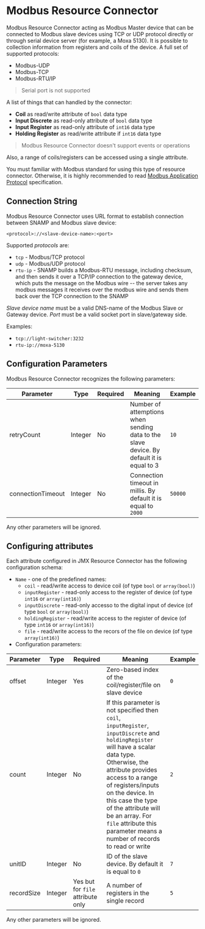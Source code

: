 Modbus Resource Connector
====
Modbus Resource Connector acting as Modbus Master device that can be connected to Modbus slave devices using TCP or UDP protocol directly or through serial device server (for example, a Moxa 5130). It is possible to collection information from registers and coils of the device. A full set of supported protocols:
* Modbus-UDP
* Modbus-TCP
* Modbus-RTU/IP

> Serial port is not supported

A list of things that can handled by the connector:
* **Coil** as read/write attribute of `bool` data type
* **Input Discrete** as read-only attribute of `bool` data type
* **Input Register** as read-only attribute of `int16` data type
* **Holding Register** as read/write attribute if `int16` data type

> Modbus Resource Connector doesn't support events or operations

Also, a range of coils/registers can be accessed using a single attribute.

You must familiar with Modbus standard for using this type of resource connector. Otherwise, it is highly recommended to read [Modbus Application Protocol](http://www.modbus.org/docs/Modbus_Application_Protocol_V1_1b.pdf) specification.

## Connection String
Modbus Resource Connector uses URL format to establish connection between SNAMP and Modbus slave device:

```
<protocol>://<slave-device-name>:<port>
```

Supported _protocols_ are:
* `tcp` - Modbus/TCP protocol
* `udp` - Modbus/UDP protocol
* `rtu-ip` - SNAMP builds a Modbus-RTU message, including checksum, and then sends it over a TCP/IP connection to the gateway device, which puts the message on the Modbus wire -- the server takes any modbus messages it receives over the modbus wire and sends them back over the TCP connection to the SNAMP

_Slave device name_ must be a valid DNS-name of the Modbus Slave or Gateway device. _Port_ must be a valid socket port in slave/gateway side.

Examples:
* `tcp://light-switcher:3232`
* `rtu-ip://moxa-5130`

## Configuration Parameters
Modbus Resource Connector recognizes the following parameters:

Parameter | Type | Required | Meaning | Example
---- | ---- | ---- | ---- | ----
retryCount | Integer | No | Number of attemptions when sending data to the slave device. By default it is equal to 3 | `10`
connectionTimeout | Integer | No | Connection timeout in millis. By default it is equal to `2000` | `50000`

Any other parameters will be ignored.

## Configuring attributes
Each attribute configured in JMX Resource Connector has the following configuration schema:
* `Name` - one of the predefined names:
  * `coil` - read/write access to device coil (of type `bool` or `array(bool)`)
  * `inputRegister` - read-only access to the register of device (of type `int16` or `array(int16)`)
  * `inputDiscrete` - read-only accesso to the digital input of device (of type `bool` or `array(bool)`)
  * `holdingRegister` - read/write access to the register of device (of type `int16` or `array(int16)`)
  * `file` - read/write access to the recors of the file on device (of type `array(int16)`)
* Configuration parameters:

Parameter | Type | Required | Meaning | Example
---- | ---- | ---- | ---- | ----
offset | Integer | Yes | Zero-based index of the coil/register/file on slave device | `0`
count | Integer | No | If this parameter is not specified then `coil`, `inputRegister`, `inputDiscrete` and `holdingRegister` will have a scalar data type. Otherwise, the attribute provides access to a range of registers/inputs on the device. In this case the type of the attribute will be an array. For `file` attribute this parameter means a number of records to read or write | `2`
unitID | Integer | No | ID of the slave device. By default it is equal to `0` | `7`
recordSize | Integer | Yes but for `file` attribute only | A number of registers in the single record | `5`

Any other parameters will be ignored.
